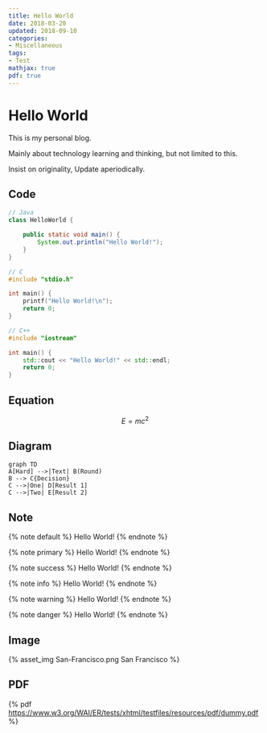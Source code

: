 ```yaml
---
title: Hello World
date: 2018-03-20
updated: 2018-09-10
categories:
- Miscellaneous
tags:
- Test
mathjax: true
pdf: true
---
```

# Hello World

This is my personal blog.

Mainly about technology learning and thinking, but not limited to this.

Insist on originality, Update aperiodically.

<!-- more -->

## Code

``` Java
// Java
class HelloWorld {

    public static void main() {
        System.out.println("Hello World!");
    }
}
```

``` C
// C
#include "stdio.h"

int main() {
    printf("Hello World!\n");
    return 0;
}
```

``` C++
// C++
#include "iostream"

int main() {
    std::cout << "Hello World!" << std::endl;
    return 0;
}
```

## Equation

$$
E = mc^2
$$

## Diagram

```mermaid
graph TD
A[Hard] -->|Text| B(Round)
B --> C{Decision}
C -->|One| D[Result 1]
C -->|Two| E[Result 2]
```

## Note

{% note default %} Hello World! {% endnote %}

{% note primary %} Hello World! {% endnote %}

{% note success %} Hello World! {% endnote %}

{% note info %} Hello World! {% endnote %}

{% note warning %} Hello World! {% endnote %}

{% note danger %} Hello World! {% endnote %}

## Image

{% asset_img San-Francisco.png San Francisco %}

## PDF

{% pdf https://www.w3.org/WAI/ER/tests/xhtml/testfiles/resources/pdf/dummy.pdf %}
